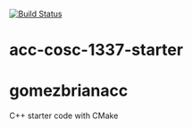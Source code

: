 [![Build Status](https://travis-ci.org/acc-cosc-1337-spring-2020-hl/acc-cosc-1337-spring-2020-Dopefriends1.svg?branch=master)](https://travis-ci.org/acc-cosc-1337-spring-2020-hl/acc-cosc-1337-spring-2020-Dopefriends1)


# acc-cosc-1337-starter
# gomezbrianacc
C++ starter code with CMake 
